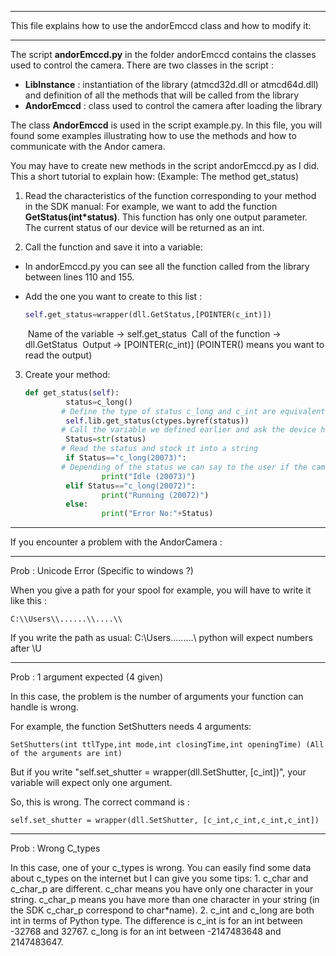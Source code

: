 ------------------------------------------------------------------------

This file explains how to use the andorEmccd class and how to modify it:

------------------------------------------------------------------------

The script **andorEmccd.py** in the folder andorEmccd contains the classes used to control the camera. There are two classes in the script :

- **LibInstance** : instantiation of the library (atmcd32d.dll or atmcd64d.dll) and definition of all the methods that will be called from the library
- **AndorEmccd** : class used to control the camera after loading the library

The class **AndorEmccd** is used in the script example.py. In this file, you will found some examples illustrating
how to use the methods and how to communicate with the Andor camera.

You may have to create new methods in the script andorEmccd.py as I did. This a short tutorial to explain how:
(Example: The method get_status)

1. Read the characteristics of the function corresponding to your method in the SDK manual:
	For example, we want to add the function **GetStatus(int*status)**. This function has only one output parameter. The current status of our device will be returned as an int.

2. Call the function and save it into a variable: 

- In andorEmccd.py you can see all the function called from the library between lines 110 and 155.

- Add the one you want to create to this list :

  ```python
  self.get_status=wrapper(dll.GetStatus,[POINTER(c_int)])
  ```

  ​	Name of the variable → self.get_status
  ​	Call of the function → dll.GetStatus
  ​	Output → [POINTER(c_int)] (POINTER() means you want to read the output)
  ​	

3. Create your method:

   ```python
   def get_status(self):
    		status=c_long()                                    
           # Define the type of status c_long and c_int are equivalent 
    		self.lib.get_status(ctypes.byref(status))          
           # Call the variable we defined earlier and ask the device his current status
    		Status=str(status)                                 
           # Read the status and stock it into a string
    		if Status=="c_long(20073)":                        
           # Depending of the status we can say to the user if the camera is working or not
        			print("Idle (20073)")
    		elif Status=="c_long(20072)":
        			print("Running (20072)")
    		else:
        			print("Error No:"+Status)
   ```
------------------------------------------------------------------------------   
   
If you encounter a problem with the AndorCamera :

------------------------------------------------------------------------------

Prob : Unicode Error (Specific to windows ?)

When you give a path for your spool for example, you will have to write it like this :

	C:\\Users\\......\\....\\
	
If you write the path as usual: C:\Users\....\.....\ python will expect numbers after \U

---------------------------------

Prob : 1 argument expected (4 given)

In this case, the problem is the number of arguments your function can handle is wrong.

For example, the function SetShutters needs 4 arguments:

	SetShutters(int ttlType,int mode,int closingTime,int openingTime) (All of the arguments are int)
	
But if you write "self.set_shutter = wrapper(dll.SetShutter, [c_int])", your variable will expect only one argument.

So, this is wrong. The correct command is :

	self.set_shutter = wrapper(dll.SetShutter, [c_int,c_int,c_int,c_int])
	
---------------------------------

Prob : Wrong C_types

In this case, one of your c_types is wrong. You can easily find some data about c_types on the internet 
but I can give you some tips:
	1. c_char and c_char_p are different. c_char means you have only one character in your string.
	c_char_p means you have more than one character in your string (in the SDK c_char_p correspond 
	to char*name).
	2. c_int and c_long are both int in terms of Python type. The difference is c_int is for an int 
	between -32768 and 32767. c_long is for an int between -2147483648 and 2147483647.
	
   
